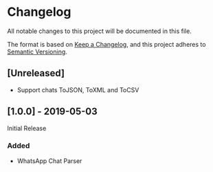 # Changelog
All notable changes to this project will be documented in this file.

The format is based on [Keep a Changelog](https://keepachangelog.com/en/1.0.0/),
and this project adheres to [Semantic Versioning](https://semver.org/spec/v2.0.0.html).

## [Unreleased]

* Support chats ToJSON, ToXML and ToCSV

## [1.0.0] - 2019-05-03

Initial Release

### Added
- WhatsApp Chat Parser
